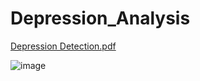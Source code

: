 # Depression_Analysis
[Depression Detection.pdf](https://github.com/abdalnassef/DepressionDetection/files/8639141/Depression.Detection.pdf)




![image](https://user-images.githubusercontent.com/13395314/167110043-e46b7e12-0169-441c-823f-d0e57054752f.png)

